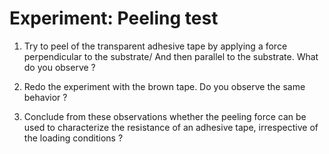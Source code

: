 # Experiment: Peeling test

1. Try to peel of the transparent adhesive tape by applying a force perpendicular to the substrate/ And then parallel to the substrate. What do you observe ?

2. Redo the experiment with the brown tape. Do you observe the same behavior ?

3. Conclude from these observations whether the peeling force can be used to characterize the resistance of an adhesive tape, irrespective of the loading conditions ?
